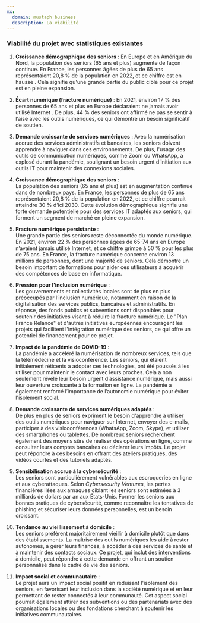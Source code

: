 ```yaml
---
mx:
  domain: mustaph business
  description: La viabilité
---
```


### Viabilité du projet avec statistiques existantes

1. **Croissance démographique des seniors** : En Europe et en Amérique du Nord, la population des seniors (65 ans et plus) augmente de façon continue. En France, les personnes âgées de plus de 65 ans représentaient 20,8 % de la population en 2022, et ce chiffre est en hausse . Cela signifie qu'une grande partie du public cible pour ce projet est en pleine expansion.

1. **Écart numérique (fracture numérique)** : En 2021, environ 17 % des personnes de 65 ans et plus en Europe déclaraient ne jamais avoir utilisé Internet . De plus, 44 % des seniors ont affirmé ne pas se sentir à l’aise avec les outils numériques, ce qui démontre un besoin significatif de soutien.

1. **Demande croissante de services numériques** : Avec la numérisation accrue des services administratifs et bancaires, les seniors doivent apprendre à naviguer dans ces environnements. De plus, l'usage des outils de communication numériques, comme Zoom ou WhatsApp, a explosé durant la pandémie, soulignant un besoin urgent d’initiation aux outils IT pour maintenir des connexions sociales.

1. **Croissance démographique des seniors** :  
La population des seniors (65 ans et plus) est en augmentation continue dans de nombreux pays. En France, les personnes de plus de 65 ans représentaient 20,8 % de la population en 2022, et ce chiffre pourrait atteindre 30 % d’ici 2030. Cette évolution démographique signifie une forte demande potentielle pour des services IT adaptés aux seniors, qui forment un segment de marché en pleine expansion.

1. **Fracture numérique persistante** :  
Une grande partie des seniors reste déconnectée du monde numérique. En 2021, environ 22 % des personnes âgées de 65-74 ans en Europe n’avaient jamais utilisé Internet, et ce chiffre grimpe à 50 % pour les plus de 75 ans. En France, la fracture numérique concerne environ 13 millions de personnes, dont une majorité de seniors. Cela démontre un besoin important de formations pour aider ces utilisateurs à acquérir des compétences de base en informatique.

1. **Pression pour l’inclusion numérique** :  
Les gouvernements et collectivités locales sont de plus en plus préoccupés par l’inclusion numérique, notamment en raison de la digitalisation des services publics, bancaires et administratifs. En réponse, des fonds publics et subventions sont disponibles pour soutenir des initiatives visant à réduire la fracture numérique. Le "Plan France Relance" et d'autres initiatives européennes encouragent les projets qui facilitent l'intégration numérique des seniors, ce qui offre un potentiel de financement pour ce projet.

1. **Impact de la pandémie de COVID-19** :  
La pandémie a accéléré la numérisation de nombreux services, tels que la télémédecine et la visioconférence. Les seniors, qui étaient initialement réticents à adopter ces technologies, ont été poussés à les utiliser pour maintenir le contact avec leurs proches. Cela a non seulement révélé leur besoin urgent d’assistance numérique, mais aussi leur ouverture croissante à la formation en ligne. La pandémie a également renforcé l’importance de l’autonomie numérique pour éviter l'isolement social.

1. **Demande croissante de services numériques adaptés** :  
De plus en plus de seniors expriment le besoin d'apprendre à utiliser des outils numériques pour naviguer sur Internet, envoyer des e-mails, participer à des visioconférences (WhatsApp, Zoom, Skype), et utiliser des smartphones ou tablettes. De nombreux seniors recherchent également des moyens sûrs de réaliser des opérations en ligne, comme consulter leurs comptes bancaires ou déclarer leurs impôts. Le projet peut répondre à ces besoins en offrant des ateliers pratiques, des vidéos courtes et des tutoriels adaptés.

1. **Sensibilisation accrue à la cybersécurité** :  
Les seniors sont particulièrement vulnérables aux escroqueries en ligne et aux cyberattaques. Selon *Cybersecurity Ventures*, les pertes financières liées aux arnaques ciblant les seniors sont estimées à 3 milliards de dollars par an aux États-Unis. Former les seniors aux bonnes pratiques de cybersécurité, comme reconnaître les tentatives de phishing et sécuriser leurs données personnelles, est un besoin croissant.

1. **Tendance au vieillissement à domicile** :  
Les seniors préfèrent majoritairement vieillir à domicile plutôt que dans des établissements. La maîtrise des outils numériques les aide à rester autonomes, à gérer leurs finances, à accéder à des services de santé et à maintenir des contacts sociaux. Ce projet, qui inclut des interventions à domicile, peut répondre à cette demande en offrant un soutien personnalisé dans le cadre de vie des seniors.

1. **Impact social et communautaire** :  
Le projet aura un impact social positif en réduisant l'isolement des seniors, en favorisant leur inclusion dans la société numérique et en leur permettant de rester connectés à leur communauté. Cet aspect social pourrait également attirer des subventions ou des partenariats avec des organisations locales ou des fondations cherchant à soutenir les initiatives communautaires.


